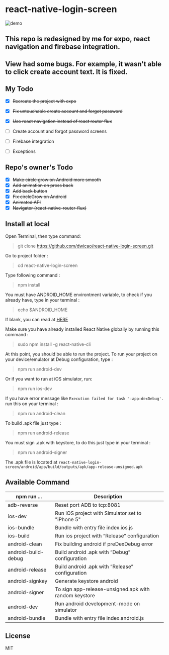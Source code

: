 # react-native-login-screen
![demo](https://raw.githubusercontent.com/dwicao/react-native-login-screen/master/demo.gif)  

## This repo is redesigned by me for expo, react navigation and firebase integration.
## View had some bugs. For example, it wasn't able to click create account text. It is fixed.


## My Todo
- [x] ~~Recreate the project with expo~~
- [x] ~~Fix untouchable create account and forgot password~~
- [x] ~~Use react navigation instead of react router flux~~
- [ ] Create account and forgot password screens
- [ ] Firebase integration
- [ ] Exceptions






## Repo's owner's Todo
- [x] ~~Make circle grow on Android more smooth~~
- [x] ~~Add animation on press back~~  
- [x]  ~~Add back button~~  
- [x]  ~~Fix circleGrow on Android~~  
- [x]  ~~Animated API~~  
- [x]  ~~Navigator (react-native-router-flux)~~

## Install at local
Open Terminal, then type command:  
> git clone https://github.com/dwicao/react-native-login-screen.git

Go to project folder :
> cd react-native-login-screen

Type following command :  
> npm install  

You must have ANDROID_HOME environtment variable, to check if you already have, type in your terminal :  
> echo $ANDROID_HOME  

If blank, you can read at [HERE](https://goo.gl/XSBmwE)  

Make sure you have already installed React Native globally by running this command :  
> sudo npm install -g react-native-cli

At this point, you should be able to run the project.
To run your project on your device/emulator at Debug configuration, type :
> npm run android-dev  

Or if you want to run at iOS simulator, run:  
> npm run ios-dev
 
If you have error message like `Execution failed for task ':app:dexDebug'.` run this on your terminal :  
> npm run android-clean

To build .apk file just type :  
> npm run android-release  

You must sign .apk with keystore, to do this just type in your terminal :  
> npm run android-signer

The .apk file is located at `react-native-login-screen/android/app/build/outputs/apk/app-release-unsigned.apk`

##  Available Command  

| npm run ... | Description |
| --- | --- |
| adb-reverse | Reset port ADB to tcp:8081 |
| ios-dev| Run iOS project with Simulator set to "iPhone 5" |
| ios-bundle | Bundle with entry file index.ios.js |
| ios-build  | Run ios project with “Release” configuration |
| android-clean | Fix building android if preDexDebug error |
| android-build-debug | Build android .apk with “Debug” configuration |
| android-release  | Build android .apk with “Release” configuration  |
| android-signkey  | Generate keystore android  |
| android-signer | To sign app-release-unsigned.apk with random keystore |
| android-dev | Run android development-mode on simulator |
| android-bundle | Bundle with entry file index.android.js |
 

## License
MIT
